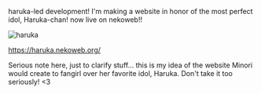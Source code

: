 haruka-led development! I'm making a website in honor of the most perfect idol, Haruka-chan! now live on nekoweb!!

![haruka](https://storage.sekai.best/sekai-assets/character/member/res006_no010_rip/card_after_training.png)

https://haruka.nekoweb.org/

Serious note here, just to clarify stuff... this is my idea of the website Minori would create to fangirl over her favorite idol, Haruka. Don't take it too seriously! <3
